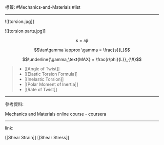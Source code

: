 標籤: #Mechanics-and-Materials #list 

---

![[torsion.jpg]]

![[torsion parts.jpg]]

$$s = r\phi$$

$$\tan\gamma \approx \gamma = \frac{s}{L}$$

$$\underline{\gamma_\text{MAX} = \frac{r\phi}{L}}_{\#}$$

> - [[Angle of Twist]]
> - [[Elastic Torsion Formula]]
> - [[Inelastic Torsion]]
> - [[Polar Moment of Inertia]]
> - [[Rate of Twist]]

---

參考資料:

Mechanics and Materials online course - coursera

---

link:

[[Shear Strain]]
[[Shear Stress]]
